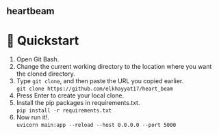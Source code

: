 ## heartbeam
# 🚀 Quickstart
1. Open Git Bash.<br>
2. Change the current working directory to the location where you want the cloned directory.<br>
3. Type `git clone`, and then paste the URL you copied earlier.<br>
`git clone https://github.com/elkhayyat17/heart_beam `<br>
4. Press Enter to create your local clone.<br>
5.  Install the pip packages in requirements.txt. <br>
`pip install -r requirements.txt`<br>
6. Now run it!.<br>
`uvicorn main:app --reload --host 0.0.0.0 --port 5000`<br>
